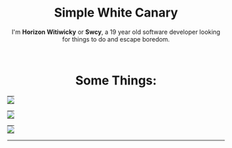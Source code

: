 <h1 align=center>
  Simple White Canary
</h1>
<p align=center>
  I'm <strong>Horizon Witiwicky</strong> or <strong>Swcy</strong>, a 19 year old software developer looking for things to do and escape boredom.
</p><br>

<h1 align=center>
  Some Things:
</h1>
<table align=center>
  <td style="padding: 0; width=50%">
    <a href="https://github.com/theswcy/rezet">
      <img align="center" src="https://github-readme-stats.vercel.app/api/pin/?username=theswcy&repo=rezet&show_icons=true&bg_color=11172e&text_color=cad3f5&icon_color=7e67ff&title_color=7e67ff&count_private=false&hide_border=false&hide_title=false" />
    </a>
  </td>
<!--   <td style="padding: 0; width=50%">
    <a href="https://github.com/theswcy/dixperiments">
      <img align="center" src="https://github-readme-stats.vercel.app/api/pin/?username=theswcy&repo=dixperiments&theme=tokyonight" />
    </a>
  </td> -->
</table>
<table align=center>
  <td style="padding: 0; width=50%">
    <img src="https://github-readme-stats.vercel.app/api/?username=theswcy&show_icons=true&bg_color=11172e&text_color=cad3f5&icon_color=7e67ff&title_color=7e67ff&count_private=false&hide_border=false&hide_title=false" />
  </td>
</table>
<table align=center>
  <td style="padding: 0; width=50%">
    <a href="https://github.com/theswcy"><img align="center" src="https://github-readme-stats.vercel.app/api/top-langs/?username=theswcy&show_icons=true&bg_color=11172e&text_color=cad3f5&icon_color=7e67ff&title_color=7e67ff&count_private=false&hide_border=false&hide_title=false" /></a>
  </td>
</table>
<hr>
